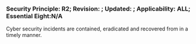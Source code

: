 ### Security Principle: R2; Revision: ; Updated: ; Applicability: ALL; Essential Eight:N/A
<p>Cyber security incidents are contained, eradicated and recovered from in a timely manner.</p>